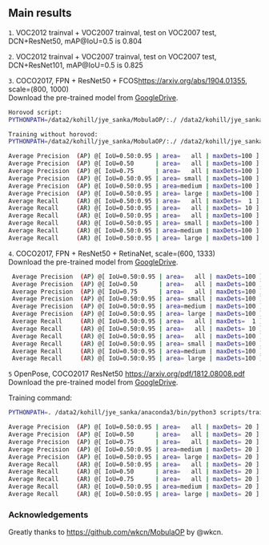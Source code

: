 ## Main results
`1`. VOC2012 trainval + VOC2007 trainval, test on VOC2007 test, DCN+ResNet50, mAP@IoU=0.5 is 0.804<br>

`2`. VOC2012 trainval + VOC2007 trainval, test on VOC2007 test, DCN+ResNet101, mAP@IoU=0.5 is 0.825<br>

`3`. COCO2017, FPN + ResNet50 + FCOS<https://arxiv.org/abs/1904.01355>, scale=(800, 1000)<br>
Download the pre-trained model from [GoogleDrive](https://drive.google.com/drive/folders/1UocX6i1P-_xSUpW9inB8dk5dF2gCdK5L?usp=sharing).

```bash
Horovod script:
PYTHONPATH=/data2/kohill/jye_sanka/MobulaOP/:./ /data2/kohill/jye_sanka/anaconda3/bin/horovodrun -np 3 -H localhost:3 /data2/kohill/jye_sanka/anaconda3/bin/python3 /data2/kohill/jye_sanka/mx-detection/scripts/train_fcos.py --dataset-root=/data/jingyouwang/ssddata/data/data/coco/ --gpus=0,1,2 --dataset-type=coco --num-classes=81 --hvd

Training without horovod:
PYTHONPATH=/data2/kohill/jye_sanka/MobulaOP/:./ /data2/kohill/jye_sanka/anaconda3/bin/python /data2/kohill/jye_sanka/mx-detection/scripts/train_fcos.py --dataset-root=/data/jingyouwang/ssddata/data/data/coco/ --gpus=0,1,2 --dataset-type=coco --num-classes=81

Average Precision  (AP) @[ IoU=0.50:0.95 | area=   all | maxDets=100 ] = 0.353
Average Precision  (AP) @[ IoU=0.50      | area=   all | maxDets=100 ] = 0.531
Average Precision  (AP) @[ IoU=0.75      | area=   all | maxDets=100 ] = 0.375
Average Precision  (AP) @[ IoU=0.50:0.95 | area= small | maxDets=100 ] = 0.182
Average Precision  (AP) @[ IoU=0.50:0.95 | area=medium | maxDets=100 ] = 0.396
Average Precision  (AP) @[ IoU=0.50:0.95 | area= large | maxDets=100 ] = 0.472
Average Recall     (AR) @[ IoU=0.50:0.95 | area=   all | maxDets=  1 ] = 0.292
Average Recall     (AR) @[ IoU=0.50:0.95 | area=   all | maxDets= 10 ] = 0.449
Average Recall     (AR) @[ IoU=0.50:0.95 | area=   all | maxDets=100 ] = 0.466
Average Recall     (AR) @[ IoU=0.50:0.95 | area= small | maxDets=100 ] = 0.249
Average Recall     (AR) @[ IoU=0.50:0.95 | area=medium | maxDets=100 ] = 0.520
Average Recall     (AR) @[ IoU=0.50:0.95 | area= large | maxDets=100 ] = 0.605
```

`4`. COCO2017, FPN + ResNet50 + RetinaNet, scale=(600, 1333)<br>
Download the pre-trained model from [GoogleDrive](https://drive.google.com/drive/folders/1jxzQQ8txqPSmMSeMP_LDVh9x2BYnGKTR?usp=sharing).

```bash
 Average Precision  (AP) @[ IoU=0.50:0.95 | area=   all | maxDets=100 ] = 0.324
 Average Precision  (AP) @[ IoU=0.50      | area=   all | maxDets=100 ] = 0.507
 Average Precision  (AP) @[ IoU=0.75      | area=   all | maxDets=100 ] = 0.344
 Average Precision  (AP) @[ IoU=0.50:0.95 | area= small | maxDets=100 ] = 0.152
 Average Precision  (AP) @[ IoU=0.50:0.95 | area=medium | maxDets=100 ] = 0.376
 Average Precision  (AP) @[ IoU=0.50:0.95 | area= large | maxDets=100 ] = 0.453
 Average Recall     (AR) @[ IoU=0.50:0.95 | area=   all | maxDets=  1 ] = 0.272
 Average Recall     (AR) @[ IoU=0.50:0.95 | area=   all | maxDets= 10 ] = 0.408
 Average Recall     (AR) @[ IoU=0.50:0.95 | area=   all | maxDets=100 ] = 0.421
 Average Recall     (AR) @[ IoU=0.50:0.95 | area= small | maxDets=100 ] = 0.205
 Average Recall     (AR) @[ IoU=0.50:0.95 | area=medium | maxDets=100 ] = 0.482
 Average Recall     (AR) @[ IoU=0.50:0.95 | area= large | maxDets=100 ] = 0.586
```

`5` OpenPose, COCO2017 ResNet50 <https://arxiv.org/pdf/1812.08008.pdf><br>
Download the pre-trained model from [GoogleDrive](https://drive.google.com/drive/folders/1l5SOCr0P5w3-HxetQ1W0HmSgSyrmK0ha?usp=sharing).


Training command:
```bash
PYTHONPATH=. /data2/kohill/jye_sanka/anaconda3/bin/python3 scripts/train_openpose.py --dataset-root=/data1/coco --gpus=0,1,2 --disable-fusion --backbone=res50
```

```bash
Average Precision  (AP) @[ IoU=0.50:0.95 | area=   all | maxDets= 20 ] = 0.564
Average Precision  (AP) @[ IoU=0.50      | area=   all | maxDets= 20 ] = 0.787
Average Precision  (AP) @[ IoU=0.75      | area=   all | maxDets= 20 ] = 0.610
Average Precision  (AP) @[ IoU=0.50:0.95 | area=medium | maxDets= 20 ] = 0.555
Average Precision  (AP) @[ IoU=0.50:0.95 | area= large | maxDets= 20 ] = 0.588
Average Recall     (AR) @[ IoU=0.50:0.95 | area=   all | maxDets= 20 ] = 0.601
Average Recall     (AR) @[ IoU=0.50      | area=   all | maxDets= 20 ] = 0.800
Average Recall     (AR) @[ IoU=0.75      | area=   all | maxDets= 20 ] = 0.641
Average Recall     (AR) @[ IoU=0.50:0.95 | area=medium | maxDets= 20 ] = 0.564
Average Recall     (AR) @[ IoU=0.50:0.95 | area= large | maxDets= 20 ] = 0.658
```

### Acknowledgements

Greatly thanks to <https://github.com/wkcn/MobulaOP> by @wkcn.